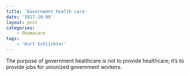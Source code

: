 ```yaml
---
title: 'Government health care'
date: '2017-10-09'
layout: post
categories:
    - Obamacare
tags:
    - 'Kurt Schlichter'
---
```


The purpose of government healthcare is not to provide healthcare; it’s to provide jobs for unionized government workers.